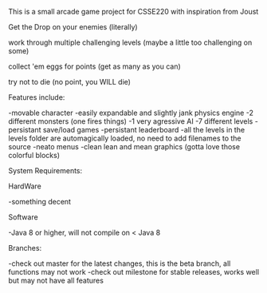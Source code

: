 This is a small arcade game project for CSSE220 with inspiration from Joust

Get the Drop on your enemies (literally)

work through multiple challenging levels (maybe a little too challenging on some)

collect 'em eggs for points (get as many as you can)

try not to die (no point, you WILL die)

Features include:

-movable character
-easily expandable and slightly jank physics engine
-2 different monsters (one fires things)
-1 very agressive AI
-7 different levels
-persistant save/load games
-persistant leaderboard
-all the levels in the levels folder are automagically loaded, no need to add filenames to the source
-neato menus
-clean lean and mean graphics (gotta love those colorful blocks)

System Requirements:

HardWare

-something decent

Software

-Java 8 or higher, will not compile on < Java 8

Branches:

-check out master for the latest changes, this is the beta branch, all functions may not work
-check out milestone for stable releases, works well but may not have all features
